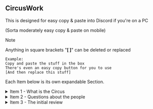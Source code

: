 ## CircusWork

This is designed for easy copy & paste into Discord if you're on a PC

(Sorta moderately easy copy & paste on mobile)

> [!NOTE]
> Anything in square brackets "**[ ]**" can be deleted or replaced

```
Example:
Copy and paste the stuff in the box
There's even an easy copy button for you to use
[And then replace this stuff]
```

Each Item below is its own expandable Section.


<details>

<summary>Item 1 - What is the Circus</summary>

Without looking at everyone else's answer (too much) describe what you think of as "The Circus" as you view it.
* Be as thorough as possible, and as specific as you want to be
* Bonus points for whoever can do it in the fewest characters

```
## What is the Circus?
[answer here]
```
</details>
<details>

<summary>Item 2 - Questions about the people</summary>

Ask yourself these three questions for a set of people (try to get 5, but no limit)
* You might be surprised in how confident you feel about each one
* Some of them are clearly "So impossible that my life would be different" or similar, but try to really spell it out

Fill out the form for anyone you want, pick those people you think would be interesting, but this is a possible list:
1. A Mod who isn't you (or all the Mods who aren't you)
2. Someone who is a constant participant with the Circus (e.g. people on the Elite CaW list)
3. A member who is an occational participant (e.g. people around some of the times, maybe hit that "!lurk")
4. Anyone who is picked up by the StreamCord bot in Discord
5. Someone with a CaW but you're not quite sure how long that'll be true
6. A person who left this discord, whether walking or booted (you'll need to do some past tense)

```
## The Circus according to **[PERSON'S NAME]**

### What are they expected to provide to the Circus?
[given]

### What do they expect to get out of being part of the Circus?
[gained]

### What would make them leave the Circus?
[departure reasons]
```

Example

```
## The Circus according to **Negative**

### What are they expected to provide to the Circus?
Misfits Member, the masked female Zero, in some ways a "filler" but also important to the people who know she is

### What do they expect to get out of being part of the Circus?
I suppose existing, for without the Circus, she wouldn't be here

### What would make them leave the Circus?
On one hand, easy answer is "the delete key" but if Negative is ever not around, things are really different than they are right now (or we found a hilarious "win or go home" match type)
```

</details>

<details>

<summary>Item 3 - The initial review</summary>

After you attempt the questions for a few people you might feel like you need to go re-check something, because something is off.

If you work on a few more, you might feel a few ideas click

What this may eventually lead to is your thoughts becoming crystallized around the question of "**What is the Circus?**" from Item 1.

There's no wrong answer if you keep thinking
</details>

